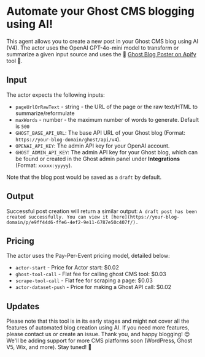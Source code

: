 # Automate your Ghost CMS blogging using AI!

This agent allows you to create a new post in your Ghost CMS blog using AI (V4). The actor uses the OpenAI GPT-4o-mini model to transform or summarize a given input source and uses the 🔗 [Ghost Blog Poster on Apify](https://apify.com/azzouzana/ghost-blog-poster) tool 🚀.

## Input

The actor expects the following inputs:

- `pageUrlOrRawText` - string - the URL of the page or the raw text/HTML to summarize/reformulate
- `maxWords` - number - the maximum number of words to generate. Default is `500`
- `GHOST_BASE_API_URL`: The base API URL of your Ghost blog (Format: `https://your-blog-domain/ghost/api/v4`).
- `OPENAI_API_KEY`: The admin API key for your OpenAI account.
- `GHOST_ADMIN_API_KEY`: The admin API key for your Ghost blog, which can be found or created in the Ghost admin panel under **Integrations** (Format: `xxxxx:yyyyy`).

Note that the blog post would be saved as a `draft` by default.

## Output

Successful post creation will return a similar output:
`A draft post has been created successfully. You can view it [here](https://your-blog-domain/p/e9ff44d6-ffe6-4ef2-9e11-6787e50c407f/).`

## Pricing

The actor uses the Pay-Per-Event pricing model, detailed below:

- `actor-start` - Price for Actor start: $0.02
- `ghost-tool-call` - Flat fee for calling ghost CMS tool: $0.03
- `scrape-tool-call` - Flat fee for scraping a page: $0.03
- `actor-dataset-push` - Price for making a Ghost API call: $0.02

## Updates

Please note that this tool is in its early stages and might not cover all the features of automated blog creation using AI. If you need more features, please contact us or create an issue. Thank you, and happy blogging! 😊
We'll be adding support for more CMS platforms soon (WordPress, Ghost V5, Wix, and more). Stay tuned! 🚀
